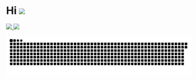 <h1>Hi <img height="50em" src="https://media.tenor.com/images/334b854514d6b016025eea26618baa46/tenor.gif"/> </h1> 

 
 
 <a href="https://github.com/Gustavo-Jarbas">
 <img height="165em" src="https://github-readme-stats.vercel.app/api?username=Gustavo-Jarbas&show_icons=true&theme=midnight-purple&include_all_commits=true&count_private=true"/>
 <img height="165em" src="https://github-readme-stats.vercel.app/api/top-langs/?username=Gustavo-Jarbas&layout=compact&langs_count=16&theme=midnight-purple"/> 

 ![Snake animation](https://github.com/Gustavo-Jarbas/Gustavo-Jarbas/blob/output/github-contribution-grid-snake.svg)
